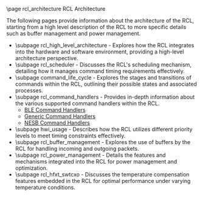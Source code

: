 \page rcl_architecture RCL Architecture

The following pages provide information about the architecture of the RCL, starting from a high level description of the RCL to more specific details such as buffer management and power management.

- \subpage rcl_high_level_architecture - Explores how the RCL integrates into the hardware and software environment, providing a high-level architecture perspective.
- \subpage rcl_scheduler - Discusses the RCL's scheduling mechanism, detailing how it manages command timing requirements effectively.
- \subpage command_life_cycle - Explores the stages and transitions of commands within the RCL, outlining their possible states and associated processes.
- \subpage rcl_command_handlers - Provides in-depth information about the various supported command handlers within the RCL.
    + [BLE Command Handlers](ble_command_handlers.html)
    + [Generic Command Handlers](generic_command_handlers.html)
    + [NESB Command Handlers](nesb_command_handlers.html)
- \subpage hwi_usage - Describes how the RCL utilizes different priority levels to meet timing constraints effectively.
- \subpage rcl_buffer_management - Explores the use of buffers by the RCL for handling incoming and outgoing packets.
- \subpage rcl_power_management - Details the features and mechanisms integrated into the RCL for power management and optimization.
- \subpage rcl_hfxt_swtcxo - Discusses the temperature compensation features embedded in the RCL for optimal performance under varying temperature conditions.
